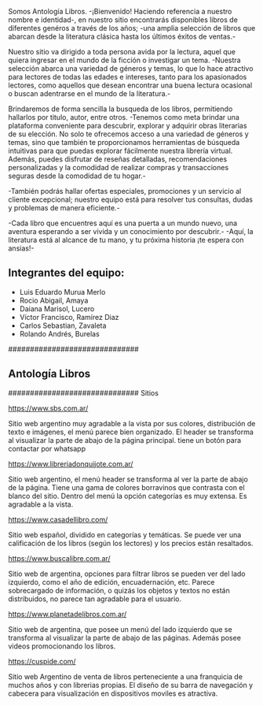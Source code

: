 Somos Antología Libros.
-¡Bienvenido! Haciendo referencia a nuestro nombre e identidad-, en nuestro sitio encontrarás disponibles libros de diferentes genéros a través de los años; -una amplia selección de libros que abarcan desde la literatura clásica hasta los últimos éxitos de ventas.-

Nuestro sitio va dirigido a toda persona avida por la lectura, aquel que quiera ingresar en el mundo de la ficción o investigar un tema.
-Nuestra selección abarca una variedad de géneros y temas, lo que lo hace atractivo para lectores de todas las edades e intereses, tanto para los apasionados lectores, como aquellos que desean encontrar una buena lectura ocasional o buscan adentrarse en el mundo de la literatura.-

Brindaremos de forma sencilla la busqueda de los libros, permitiendo hallarlos por titulo, autor, entre otros.
-Tenemos como meta brindar una plataforma conveniente para descubrir, explorar y adquirir obras literarias de su elección. 
No solo te ofrecemos acceso a una variedad de géneros y temas, sino que también te proporcionamos herramientas de búsqueda intuitivas para que puedas explorar fácilmente nuestra librería virtual. Además, puedes disfrutar de reseñas detalladas, recomendaciones personalizadas y la comodidad de realizar compras y transacciones seguras desde la comodidad de tu hogar.-

-También podrás hallar ofertas especiales, promociones y un servicio al cliente excepcional; nuestro equipo está para resolver tus consultas, dudas y problemas de manera eficiente.-

-Cada libro que encuentres aquí es una puerta a un mundo nuevo, una aventura esperando a ser vivida y un conocimiento por descubrir.- 
-Aquí, la literatura está al alcance de tu mano, y tu próxima historia ¡te espera con ansias!-

## Integrantes del equipo:

* Luis Eduardo Murua Merlo 
* Rocio Abigail, Amaya
* Daiana Marisol, Lucero
* Víctor Francisco, Ramírez Diaz
* Carlos Sebastian, Zavaleta
* Rolando Andrés, Burelas

##############################
##    Antología Libros      ##
##############################
Sitios

https://www.sbs.com.ar/

Sitio web argentino muy agradable a la vista por sus colores, distribución de texto e imágenes, el menú parece bien organizado.
El header se transforma al visualizar la parte de abajo de la página principal.
tiene un botón para contactar por whatsapp

https://www.libreriadonquijote.com.ar/

Sitio web argentino, el menú header se transforma al ver la parte de abajo de la página. Tiene una gama de colores borravinos que contrasta con el blanco del sitio. Dentro del menú la opción categorías es muy extensa. Es agradable a la vista. 

https://www.casadellibro.com/

Sitio web español, dividido en categorías y temáticas. Se puede ver una calificación de los libros (según los lectores) y los precios están resaltados.

https://www.buscalibre.com.ar/

Sitio web de argentina, opciones para filtrar libros se pueden ver del lado izquierdo, como el año de edición, encuadernación, etc. Parece sobrecargado de información, o quizás los objetos y textos no están distribuidos, no parece tan agradable para el usuario.

https://www.planetadelibros.com.ar/

Sitio web de argentina, que posee un menú del lado izquierdo que se transforma al visualizar la parte de abajo de las páginas. Además posee videos promocionando los libros.

https://cuspide.com/

Sitio web Argentino de venta de libros perteneciente a una franquicia de muchos años y con librerias propias. El diseño de su barra de navegación y cabecera para visualización en dispositivos moviles es atractiva.